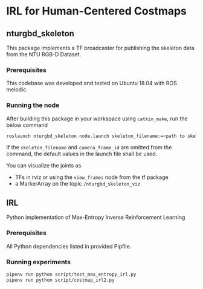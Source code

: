 # IRL for Human-Centered Costmaps

## nturgbd_skeleton
This package implements a TF broadcaster for publishing the skeleton data from the NTU RGB-D Dataset. 

### Prerequisites
This codebase was developed and tested  on Ubuntu 18.04 with ROS melodic.

### Running the node
After building this package in your workspace using `catkin_make`, run the below command
```bash
roslaunch nturgbd_skeleton node.launch skeleton_filename:=<path to skeleton_file> camera_frame_id:=<your camera frame id>
```
If the `skeleton_filename` and `camera_frame_id` are omitted from the command, the default values in the launch file shall be used.

You can visualize the joints as 
- TFs in rviz or using the `view_frames` node from the tf package
- a MarkerArray on the topic `/nturgbd_skeleton_viz`

## IRL
Python implementation of Max-Entropy Inverse Reinforcement Learning

### Prerequisites
All Python dependencies listed in provided Pipfile.

### Running experiments
```bash
pipenv run python script/test_max_entropy_irl.py
pipenv run python script/costmap_irl2.py
```
